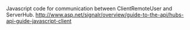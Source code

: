 Javascript code for communication between ClientRemoteUser and ServerHub. 
http://www.asp.net/signalr/overview/guide-to-the-api/hubs-api-guide-javascript-client
